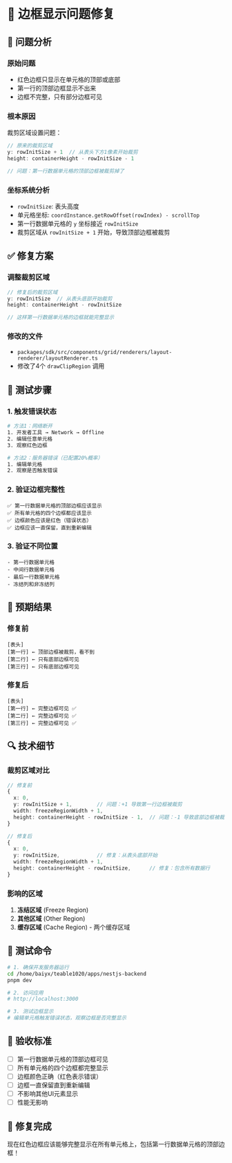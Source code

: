 # 🔧 边框显示问题修复

## 🐛 问题分析

### 原始问题
- 红色边框只显示在单元格的顶部或底部
- 第一行的顶部边框显示不出来
- 边框不完整，只有部分边框可见

### 根本原因
裁剪区域设置问题：
```typescript
// 原来的裁剪区域
y: rowInitSize + 1  // 从表头下方1像素开始裁剪
height: containerHeight - rowInitSize - 1

// 问题：第一行数据单元格的顶部边框被裁剪掉了
```

### 坐标系统分析
- `rowInitSize`: 表头高度
- 单元格坐标: `coordInstance.getRowOffset(rowIndex) - scrollTop`
- 第一行数据单元格的 `y` 坐标接近 `rowInitSize`
- 裁剪区域从 `rowInitSize + 1` 开始，导致顶部边框被裁剪

## ✅ 修复方案

### 调整裁剪区域
```typescript
// 修复后的裁剪区域
y: rowInitSize  // 从表头底部开始裁剪
height: containerHeight - rowInitSize

// 这样第一行数据单元格的边框就能完整显示
```

### 修改的文件
- `packages/sdk/src/components/grid/renderers/layout-renderer/layoutRenderer.ts`
- 修改了4个 `drawClipRegion` 调用

## 🧪 测试步骤

### 1. 触发错误状态
```bash
# 方法1：网络断开
1. 开发者工具 → Network → Offline
2. 编辑任意单元格
3. 观察红色边框

# 方法2：服务器错误（已配置20%概率）
1. 编辑单元格
2. 观察是否触发错误
```

### 2. 验证边框完整性
```
✅ 第一行数据单元格的顶部边框应该显示
✅ 所有单元格的四个边框都应该显示
✅ 边框颜色应该是红色（错误状态）
✅ 边框应该一直保留，直到重新编辑
```

### 3. 验证不同位置
```
- 第一行数据单元格
- 中间行数据单元格  
- 最后一行数据单元格
- 冻结列和非冻结列
```

## 🎯 预期结果

### 修复前
```
[表头]
[第一行] ← 顶部边框被裁剪，看不到
[第二行] ← 只有底部边框可见
[第三行] ← 只有底部边框可见
```

### 修复后
```
[表头]
[第一行] ← 完整边框可见 ✅
[第二行] ← 完整边框可见 ✅
[第三行] ← 完整边框可见 ✅
```

## 🔍 技术细节

### 裁剪区域对比
```typescript
// 修复前
{
  x: 0,
  y: rowInitSize + 1,        // 问题：+1 导致第一行边框被裁剪
  width: freezeRegionWidth + 1,
  height: containerHeight - rowInitSize - 1,  // 问题：-1 导致底部边框被裁剪
}

// 修复后  
{
  x: 0,
  y: rowInitSize,            // 修复：从表头底部开始
  width: freezeRegionWidth + 1,
  height: containerHeight - rowInitSize,      // 修复：包含所有数据行
}
```

### 影响的区域
1. **冻结区域** (Freeze Region)
2. **其他区域** (Other Region)  
3. **缓存区域** (Cache Region) - 两个缓存区域

## 🚀 测试命令

```bash
# 1. 确保开发服务器运行
cd /home/baiyx/teable1020/apps/nestjs-backend
pnpm dev

# 2. 访问应用
# http://localhost:3000

# 3. 测试边框显示
# 编辑单元格触发错误状态，观察边框是否完整显示
```

## 📝 验收标准

- [ ] 第一行数据单元格的顶部边框可见
- [ ] 所有单元格的四个边框都完整显示
- [ ] 边框颜色正确（红色表示错误）
- [ ] 边框一直保留直到重新编辑
- [ ] 不影响其他UI元素显示
- [ ] 性能无影响

## 🎉 修复完成

现在红色边框应该能够完整显示在所有单元格上，包括第一行数据单元格的顶部边框！
